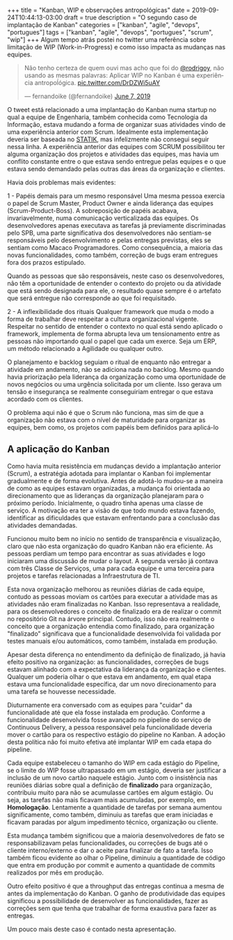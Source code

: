 +++
title = "Kanban, WIP e observações antropológicas"
date = 2019-09-24T10:44:13-03:00
draft = true
description = "O segundo caso de implantação de Kanban"
categories = ["kanban", "agile", "devops", "portugues"]
tags = ["kanban", "agile", "devops", "portugues", "scrum", "wip"]
+++
Algum tempo atrás postei no twitter uma referência sobre limitação de WIP (Work-in-Progress) e como isso impacta as mudanças nas equipes.

<blockquote class="twitter-tweet"><p lang="pt" dir="ltr">Não tenho certeza de quem ouvi mas acho que foi do <a href="https://twitter.com/rodrigoy?ref_src=twsrc%5Etfw">@rodrigoy</a>, não usando as mesmas palavras: Aplicar WIP no Kanban é uma experiência antropoĺógica. <a href="https://t.co/DrDZWi5uAY">pic.twitter.com/DrDZWi5uAY</a></p>&mdash; fernandoike (@fernandoike) <a href="https://twitter.com/fernandoike/status/1137056112996470785?ref_src=twsrc%5Etfw">June 7, 2019</a></blockquote> <script async src="https://platform.twitter.com/widgets.js" charset="utf-8"></script> 


O tweet está relacionado a uma implantação do Kanban numa startup no qual a equipe de Engenharia, também conhecida como Tecnologia da Informação, estava mudando a forma de organizar suas atividades vindo de uma experiência anterior com Scrum. Idealmente esta implementação deveria ser baseada no [STATIK](), mas infelizmente não consegui seguir nessa linha. A experiência anterior das equipes com SCRUM possibilitou ter alguma organização dos projetos e atividades das equipes, mas havia um conflito constante entre o que estava sendo entregue pelas equipes e o que estava sendo demandado pelas outras das áreas da organização e clientes.

Havia dois problemas mais evidentes:

1 - Papéis demais para um mesmo responsável
Uma mesma pessoa exercia o papel de Scrum Master, Product Owner e ainda liderança das equipes (Scrum-Product-Boss). A sobreposição de papéis acabava, invariavelmente, numa comunicação verticalizada das equipes. Os desenvolvedores apenas executava as tarefas já previamente discriminadas pelo SPB, uma parte significativa dos desenvolvedores não sentiam-se responsáveis pelo desenvolvimento e pelas entregas previstas, eles se sentiam como Macaco Programadores. Como consequência, a maioria das novas funcionalidades, como também, correção de bugs eram entregues fora dos prazos estipulado.

Quando as pessoas que são responsáveis, neste caso os desenvolvedores, não têm a oportunidade de entender o contexto do projeto ou da atividade que está sendo designada para ele, o resultado quase sempre é o artefato que será entregue não corresponde ao que foi requisitado.

2 - A inflexibilidade dos rituais
Qualquer framework que muda o modo a forma de trabalhar deve respeitar a cultura organizacional vigente. Respeitar no sentido de entender o contexto no qual está sendo aplicado o framework, implementa de forma abrupta leva um tensionamento entre as pessoas não importando qual o papel que cada um exerce. Seja um ERP, um método relacionado a Agilidade ou qualquer outro.

O planejamento e backlog seguiam o ritual de enquanto não entregar a atividade em andamento, não se adiciona nada no backlog. Mesmo quando havia priorização pela liderança da organização como uma oportunidade de novos negócios ou uma urgência solicitada por um cliente. Isso gerava um tensão e insegurança se realmente conseguiriam entregar o que estava acordado com os clientes.

O problema aqui não é que o Scrum não funciona, mas sim de que a organização não estava com o nível de maturidade para organizar as equipes, bem como, os projetos com papéis bem definidos para aplicá-lo


## A aplicação do Kanban

Como havia muita resistência em mudanças devido a implantação anterior (Scrum), a estratégia adotada para implantar o Kanban foi implementar gradualmente e de forma evolutiva. Antes de adotá-lo mudou-se a maneira de como as equipes estavam organizadas, a mudança foi orientada ao direcionamento que as lideranças da organização planejaram para o próximo período. Inicialmente, o quadro tinha apenas uma classe de serviço. A motivação era ter a visão de que todo mundo estava fazendo, identificar as dificuldades que estavam enfrentando para a conclusão das atividades demandadas.

Funcionou muito bem no início no sentido de transparência e visualização, claro que não esta organização do quadro Kanban não era eficiente. As pessoas perdiam um tempo para encontrar as suas atividades e logo iniciaram uma discussão de mudar o layout. A segunda versão já contava com três Classe de Serviços, uma para cada equipe e uma terceira para projetos e tarefas relacionadas a Infraestrutura de TI.

Esta nova organização melhorou as reuniões diárias de cada equipe, contudo as pessoas moviam os cartões para executar a atividade mas as atividades não eram finalizadas no Kanban. Isso representava a realidade, para os desenvolvedores o conceito de finalizado era de realizar o commit no repositório Git na árvore principal. Contudo, isso não era realmente o conceito que a organização entendia como finalizado, para organização "finalizado" significava que a funcionalidade desenvolvida foi validada por testes manuais e/ou automáticos, como também, instalada em produção.

Apesar desta diferença no entendimento da definição de finalizado, já havia efeito positivo na organização: as funcionalidades, correções de bugs estavam alinhado com a expectativa da liderança da organização e clientes. Qualquer um poderia olhar o que estava em andamento, em qual etapa estava uma funcionalidade específica, dar um novo direcionamento para uma tarefa se houvesse necessidade.

Diuturnamente era conversado com as equipes para "cuidar" da funcionalidade até que ela fosse instalada em produção. Conforme a funcionalidade desenvolvida fosse avançado no pipeline do serviço de Continuous Delivery, a pessoa responsável pela funcionalidade deveria mover o cartão para os respectivo estágio do pipeline no Kanban. A adoção desta política não foi muito efetiva até implantar WIP em cada etapa do pipeline.

Cada equipe estabeleceu o tamanho do WIP em cada estágio do Pipeline, se o limite do WIP fosse ultrapassado em um estágio, deveria ser justificar a inclusão de um novo cartão naquele estágio. Junto com o insistência nas reuniões diárias sobre qual a definição de **finalizado** para organização, contribuiu muito para não se acumulasse cartões em algum estágio. Ou seja, as tarefas não mais ficavam mais acumuladas, por exemplo, em **Homologação**. Lentamente a quantidade de tarefas por semana aumentou significamente, como também, diminuiu as tarefas que eram iniciadas e ficavam paradas por algum impedimento técnico, organização ou cliente.

Esta mudança também significou que a maioria desenvolvedores de fato se responsabilizavam pelas funcionalidades, ou correções de bugs até o cliente interno/externo e dar o aceite para finalizar de fato a tarefa. Isso também ficou evidente ao olhar o Pipeline, diminuiu a quantidade de código que entra em produção por commit e aumento a quantidade de commits realizados por mês em produção. 

Outro efeito positivo é que a throughput das entregas continua a mesma de antes da implementação do Kanban. O ganho de produtividade das equipes significou a possibilidade de desenvolver as funcionalidades, fazer as correções sem que tenha que trabalhar de forma exaustiva para fazer as entregas.

Um pouco mais deste caso é contado nesta apresentação. 

<script async class="speakerdeck-embed" data-id="ec9e2e0c2257405080121b334fe62e6a" data-ratio="1.77777777777778" src="//speakerdeck.com/assets/embed.js"></script>
